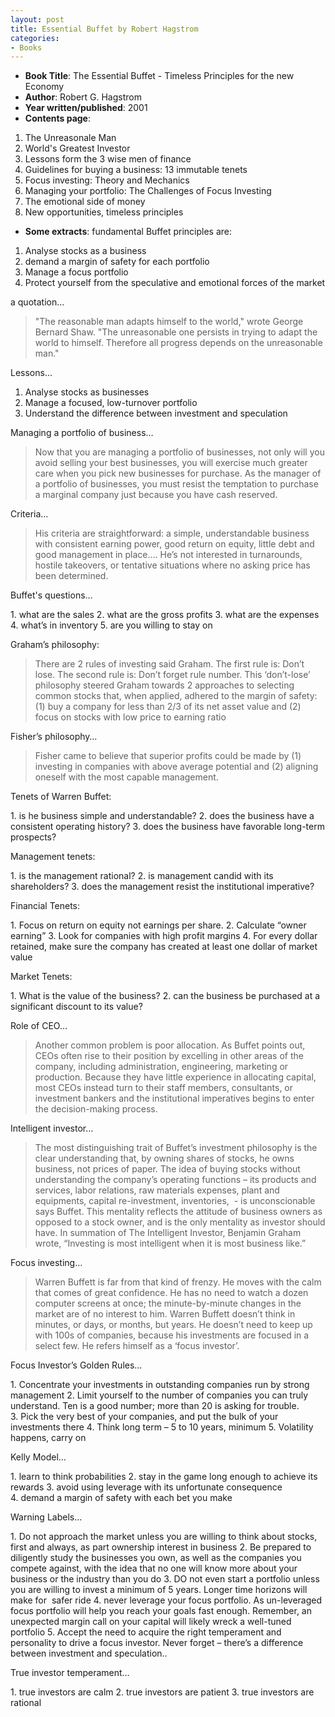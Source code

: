 ```yaml
---
layout: post
title: Essential Buffet by Robert Hagstrom
categories:
- Books
---
```


- **Book Title**: The Essential Buffet - Timeless Principles for the new Economy
- **Author**: Robert G. Hagstrom
- **Year written/published**: 2001
- **Contents page**:

1. The Unreasonale Man
2. World's Greatest Investor
3. Lessons form the 3 wise men of finance
4. Guidelines for buying a business: 13 immutable tenets
5. Focus investing: Theory and Mechanics
6. Managing your portfolio: The Challenges of Focus Investing
7. The emotional side of money
8. New opportunities, timeless principles

- **Some extracts**: fundamental Buffet principles are:

1. Analyse stocks as a business
2. demand a margin of safety for each portfolio
3. Manage a focus portfolio
4. Protect yourself from the speculative and emotional forces of the market

a quotation...

> "The reasonable man adapts himself to the world," wrote George Bernard Shaw. "The unreasonable one persists in trying to adapt the world to himself. Therefore all progress depends on the unreasonable man."

Lessons...

1. Analyse stocks as businesses
2. Manage a focused, low-turnover portfolio
3. Understand the difference between investment and speculation

Managing a portfolio of business…

> Now that you are managing a portfolio of businesses, not only will you avoid selling your best businesses, you will exercise much greater care when you pick new businesses for purchase. As the manager of a portfolio of businesses, you must resist the temptation to purchase a marginal company just because you have cash reserved.

Criteria…

> His criteria are straightforward: a simple, understandable business with consistent earning power, good return on equity, little debt and good management in place…. He’s not interested in turnarounds, hostile takeovers, or tentative situations where no asking price has been determined.

Buffet's questions…

1. what are the sales
2. what are the gross profits
3. what are the expenses
4. what’s in inventory
5. are you willing to stay on

Graham’s philosophy:

> There are 2 rules of investing said Graham. The first rule is: Don’t lose. The second rule is: Don’t forget rule number. This ‘don’t-lose’ philosophy steered Graham towards 2 approaches to selecting common stocks that, when applied, adhered to the margin of safety: (1) buy a company for less than 2/3 of its net asset value and (2) focus on stocks with low price to earning ratio

Fisher’s philosophy…

> Fisher came to believe that superior profits could be made by (1) investing in companies with above average potential and (2) aligning oneself with the most capable management.

Tenets of Warren Buffet:

1. is he business simple and understandable?
2. does the business have a consistent operating history?
3. does the business have favorable long-term prospects?

Management tenets:

1. is the management rational?
2. is management candid with its shareholders?
3. does the management resist the institutional imperative?


Financial Tenets:

1. Focus on return on equity not earnings per share.
2. Calculate “owner earning”
3. Look for companies with high profit margins
4. For every dollar retained, make sure the company has created at least one dollar of market value

Market Tenets:

1. What is the value of the business?
2. can the business be purchased at a significant discount to its value?

Role of CEO…

> Another common problem is poor allocation. As Buffet points out, CEOs often rise to their position by excelling in other areas of the company, including administration, engineering, marketing or production. Because they have little experience in allocating capital, most CEOs instead turn to their staff members, consultants, or investment bankers and the institutional imperatives begins to enter the decision-making process.

Intelligent investor…

> The most distinguishing trait of Buffet’s investment philosophy is the clear understanding that, by owning shares of stocks, he owns business, not prices of paper. The idea of buying stocks without understanding the company’s operating functions – its products and services, labor relations, raw materials expenses, plant and equipments, capital re-investment, inventories,  - is unconscionable says Buffet. This mentality reflects the attitude of business owners as opposed to a stock owner, and is the only mentality as investor should have. In summation of The Intelligent Investor, Benjamin Graham wrote, “Investing is most intelligent when it is most business like.”

Focus investing…

> Warren Buffett is far from that kind of frenzy. He moves with the calm that comes of great confidence. He has no need to watch a dozen computer screens at once; the minute-by-minute changes in the market are of no interest to him. Warren Buffett doesn’t think in minutes, or days, or months, but years. He doesn’t need to keep up with 100s of companies, because his investments are focused in a select few. He refers himself as a ‘focus investor’.

Focus Investor’s Golden Rules…

1. Concentrate your investments in outstanding companies run by strong management
2. Limit yourself to the number of companies you can truly understand. Ten is a good number; more than 20 is asking for trouble.
3. Pick the very best of your companies, and put the bulk of your investments there
4. Think long term – 5 to 10 years, minimum
5. Volatility happens, carry on

Kelly Model…

1. learn to think probabilities
2. stay in the game long enough to achieve its rewards
3. avoid using leverage with its unfortunate consequence
4. demand a margin of safety with each bet you make

Warning Labels…

1. Do not approach the market unless you are willing to think about stocks, first and always, as part ownership interest in business
2. Be prepared to diligently study the businesses you own, as well as the companies you compete against, with the idea that no one will know more about your business or the industry than you do
3. DO not even start a portfolio unless you are willing to invest a minimum of 5 years. Longer time horizons will make for  safer ride
4. never leverage your focus portfolio. As un-leveraged focus portfolio will help you reach your goals fast enough. Remember, an unexpected margin call on your capital will likely wreck a well-tuned portfolio
5. Accept the need to acquire the right temperament and personality to drive a focus investor. Never forget – there’s a difference between investment and speculation..

True investor temperament…

1. true investors are calm
2. true investors are patient
3. true investors are rational
